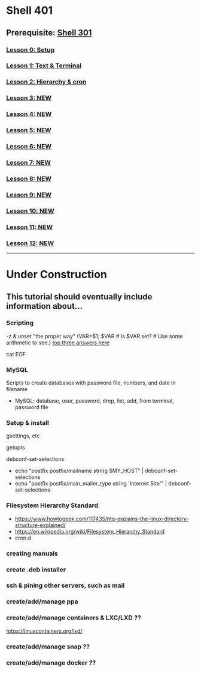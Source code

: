 # Shell 401

## Prerequisite: [Shell 301](https://github.com/inkVerb/VIP/tree/master/301-shell)

### [Lesson 0: Setup](https://github.com/inkVerb/vip/blob/master/401-shell/Lesson-00.md)

### [Lesson 1: Text & Terminal](https://github.com/inkVerb/vip/blob/master/401-shell/Lesson-01.md)

### [Lesson 2: Hierarchy & cron](https://github.com/inkVerb/vip/blob/master/401-shell/Lesson-02.md)

### [Lesson 3: NEW](https://github.com/inkVerb/vip/blob/master/401-shell/Lesson-03.md)

### [Lesson 4: NEW](https://github.com/inkVerb/vip/blob/master/401-shell/Lesson-04.md)

### [Lesson 5: NEW](https://github.com/inkVerb/vip/blob/master/401-shell/Lesson-05.md)

### [Lesson 6: NEW](https://github.com/inkVerb/vip/blob/master/401-shell/Lesson-06.md)

### [Lesson 7: NEW](https://github.com/inkVerb/vip/blob/master/401-shell/Lesson-07.md)

### [Lesson 8: NEW](https://github.com/inkVerb/vip/blob/master/401-shell/Lesson-08.md)

### [Lesson 9: NEW](https://github.com/inkVerb/vip/blob/master/401-shell/Lesson-09.md)

### [Lesson 10: NEW](https://github.com/inkVerb/vip/blob/master/401-shell/Lesson-10.md)

### [Lesson 11: NEW](https://github.com/inkVerb/vip/blob/master/401-shell/Lesson-11.md)

### [Lesson 12: NEW](https://github.com/inkVerb/vip/blob/master/401-shell/Lesson-12.md)


___
# Under Construction

## This tutorial should eventually include information about...


### Scripting

-z & unset "the proper way" (VAR=$1; $VAR  # Is $VAR set? # Use some arithmetic to see.) [top three answers here](https://serverfault.com/questions/7503/how-to-determine-if-a-bash-variable-is-empty)

cat EOF

### MySQL
Scripts to create databases with password file, numbers, and date in filename
- MySQL: database, user, password, drop, list, add, from terminal, password file

### Setup & install

gsettings, etc

getopts

debconf-set-selections
- echo "postfix postfix/mailname string $MY_HOST" | debconf-set-selections
- echo "postfix postfix/main_mailer_type string 'Internet Site'" | debconf-set-selections

### Filesystem Hierarchy Standard
- https://www.howtogeek.com/117435/htg-explains-the-linux-directory-structure-explained/
- https://en.wikipedia.org/wiki/Filesystem_Hierarchy_Standard
- cron.d

### creating manuals

### create .deb installer

### ssh & pining other servers, such as mail

### create/add/manage ppa

### create/add/manage containers & LXC/LXD ??
https://linuxcontainers.org/lxd/

### create/add/manage snap ??

### create/add/manage docker ??
